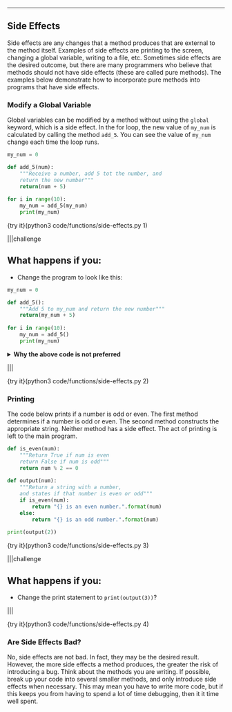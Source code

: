 ----------

## Side Effects

Side effects are any changes that a method produces that are external to the method itself. Examples of side effects are printing to the screen, changing a global variable, writing to a file, etc. Sometimes side effects are the desired outcome, but there are many programmers who believe that methods should not have side effects (these are called pure methods). The examples below demonstrate how to incorporate pure methods into programs that have side effects.

### Modify a Global Variable

Global variables can be modified by a method without using the `global` keyword, which is a side effect. In the for loop, the new value of `my_num` is calculated by calling the method `add_5`. You can see the value of `my_num` change each time the loop runs.

```python
my_num = 0

def add_5(num):
    """Receive a number, add 5 tot the number, and
    return the new number"""
    return(num + 5)
  
for i in range(10):
    my_num = add_5(my_num)
    print(my_num)
```

{try it}(python3 code/functions/side-effects.py 1)

|||challenge
## What happens if you:
* Change the program to look like this:
```python
my_num = 0

def add_5():
    """Add 5 to my_num and return the new number"""
    return(my_num + 5)
  
for i in range(10):
    my_num = add_5()
    print(my_num)
```
<details>
  <summary><strong>Why the above code is not preferred</strong></summary>
  The code where <code>add_5</code> has no parameters produces the exact same output as the code where <code>add_5</code> has a parameter. However, the code where <code>add_5</code> has a parameter is preferable to the code where <code>add_5</code> does not have a parameter. The method without the parameter relies on the global variable <code>my_num</code>. If you were to copy/paste this method into another program, it would only work if there was a global variable named <code>my_num</code>. The method with the parameter, however, will work in used in another program. Having the parameter means the method is not dependent upon specific global variables. This reduces the chance for an error.
</details>

|||

{try it}(python3 code/functions/side-effects.py 2)

### Printing

The code below prints if a number is odd or even. The first method determines if a number is odd or even. The second method constructs the appropriate string. Neither method has a side effect. The act of printing is left to the main program.

```python
def is_even(num):
    """Return True if num is even
    return False if num is odd"""
    return num % 2 == 0
  
def output(num):
    """Return a string with a number,
    and states if that number is even or odd"""
    if is_even(num):
        return "{} is an even number.".format(num)
    else:
        return "{} is an odd number.".format(num)
  
print(output(2))
```

{try it}(python3 code/functions/side-effects.py 3)

|||challenge
## What happens if you:
* Change the print statement to `print(output(3))`?

|||

{try it}(python3 code/functions/side-effects.py 4)

### Are Side Effects Bad?

No, side effects are not bad. In fact, they may be the desired result. However, the more side effects a method produces, the greater the risk of introducing a bug. Think about the methods you are writing. If possible, break up your code into several smaller methods, and only introduce side effects when necessary. This may mean you have to write more code, but if this keeps you from having to spend a lot of time debugging, then it it time well spent.

